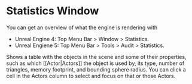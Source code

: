 
# Statistics Window

You can get an overview of what the engine is rendering with
- Unreal Engine 4: Top Menu Bar > Window > Statistics.
- Unreal Engiene 5: Top Menu Bar > Tools > Audit > Statistics.

Shows a table with the objects in the scene and some of their properties, such as which [[Actor|Actors]] the object is used by, its type, number of triangles, memory footprint, and bounding sphere radius.
You can click a cell in the Actors column to select and focus on that or those Actors.

